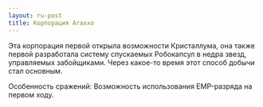 ```yaml
---
layout: ru-post
title: Корпорация Araxxo
---
```


Эта корпорация первой открыла возможности Кристаллума, она также первой разработала систему спускаемых Робокапсул в недра звезд, управляемых забойщиками. Через какое-то время этот способ добычи стал основным.

Особенность сражений: Возможность использования EMP-разряда на первом ходу.
